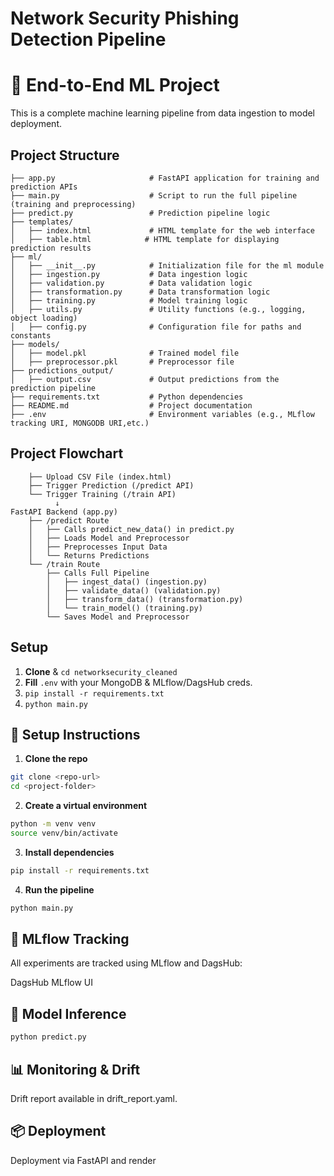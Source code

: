 # Network Security Phishing Detection Pipeline
# 🧠 End-to-End ML Project

This is a complete machine learning pipeline from data ingestion to model deployment.
## Project Structure
```phishing_detection/
├── app.py                     # FastAPI application for training and prediction APIs
├── main.py                    # Script to run the full pipeline (training and preprocessing)
├── predict.py                 # Prediction pipeline logic
├── templates/
│   ├── index.html             # HTML template for the web interface
│   ├── table.html            # HTML template for displaying prediction results
├── ml/
│   ├── __init__.py            # Initialization file for the ml module
│   ├── ingestion.py           # Data ingestion logic
│   ├── validation.py          # Data validation logic
│   ├── transformation.py      # Data transformation logic
│   ├── training.py            # Model training logic
│   ├── utils.py               # Utility functions (e.g., logging, object loading)
│   ├── config.py              # Configuration file for paths and constants
├── models/
│   ├── model.pkl              # Trained model file
│   ├── preprocessor.pkl       # Preprocessor file
├── predictions_output/
│   ├── output.csv             # Output predictions from the prediction pipeline
├── requirements.txt           # Python dependencies
├── README.md                  # Project documentation
├── .env                       # Environment variables (e.g., MLflow tracking URI, MONGODB URI,etc.)
```

## Project Flowchart
```User Interaction (Frontend)
    ├── Upload CSV File (index.html)
    ├── Trigger Prediction (/predict API)
    └── Trigger Training (/train API)
          ↓
FastAPI Backend (app.py)
    ├── /predict Route
    │   ├── Calls predict_new_data() in predict.py
    │   ├── Loads Model and Preprocessor
    │   ├── Preprocesses Input Data
    │   └── Returns Predictions
    └── /train Route
        ├── Calls Full Pipeline
        │   ├── ingest_data() (ingestion.py)
        │   ├── validate_data() (validation.py)
        │   ├── transform_data() (transformation.py)
        │   └── train_model() (training.py)
        └── Saves Model and Preprocessor
```
## Setup

1. **Clone** & `cd networksecurity_cleaned`
2. **Fill** `.env` with your MongoDB & MLflow/DagsHub creds.
3. `pip install -r requirements.txt`
4. `python main.py`


## 🚀 Setup Instructions

1. **Clone the repo**  
```bash
git clone <repo-url>
cd <project-folder>
```

2. **Create a virtual environment**
``` bash
python -m venv venv
source venv/bin/activate
```
3. **Install dependencies**

```bash
pip install -r requirements.txt
```
4. **Run the pipeline**
``` bash
python main.py
```

## 🧪 MLflow Tracking
All experiments are tracked using MLflow and DagsHub:

DagsHub MLflow UI

## 🧪 Model Inference
```bash
python predict.py
```
## 📊 Monitoring & Drift
Drift report available in drift_report.yaml.

## 📦 Deployment
Deployment via FastAPI and render
